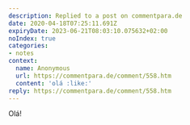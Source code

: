 ```yaml
---
description: Replied to a post on commentpara.de
date: 2020-04-18T07:25:11.691Z
expiryDate: 2023-06-21T08:03:10.075632+02:00
noIndex: true
categories:
- notes
context:
  name: Anonymous
  url: https://commentpara.de/comment/558.htm
  content: 'olá :like:'
reply: https://commentpara.de/comment/558.htm
---
```


Olá!
